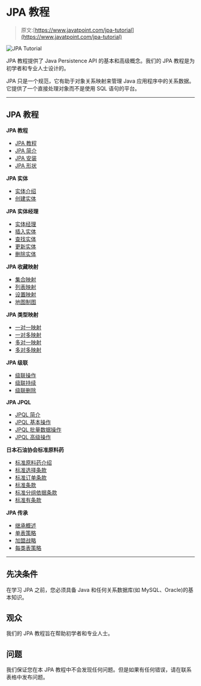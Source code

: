 # JPA 教程

> 原文:[https://www.javatpoint.com/jpa-tutorial](https://www.javatpoint.com/jpa-tutorial)

![JPA Tutorial](../Images/d3966b53bc90e5d702b7c1343a8b2bfc.png)

JPA 教程提供了 Java Persistence API 的基本和高级概念。我们的 JPA 教程是为初学者和专业人士设计的。

JPA 只是一个规范，它有助于对象关系映射来管理 Java 应用程序中的关系数据。它提供了一个直接处理对象而不是使用 SQL 语句的平台。

* * *

## JPA 教程

**JPA 教程**

*   [JPA 教程](jpa-tutorial)
*   [JPA 简介](jpa-introduction)
*   [JPA 安装](jpa-installation)
*   [JPA 形状](jpa-object-relational-mapping)

**JPA 实体**

*   [实体介绍](jpa-entity-introduction)
*   [创建实体](jpa-creating-an-entity)

**JPA 实体经理**

*   [实体经理](jpa-entity-manager)
*   [插入实体](jpa-inserting-an-entity)
*   [查找实体](jpa-finding-an-entity)
*   [更新实体](jpa-updating-an-entity)
*   [删除实体](jpa-deleting-an-entity)

**JPA 收藏映射**

*   [集合映射](jpa-collection-mapping)
*   [列表映射](jpa-list-mapping)
*   [设置映射](jpa-set-mapping)
*   [地图制图](jpa-map-mapping)

**JPA 类型映射**

*   [一对一映射](jpa-one-to-one-mapping)
*   [一对多映射](jpa-one-to-many-mapping)
*   [多对一映射](jpa-many-to-one-mapping)
*   [多对多映射](jpa-many-to-many-mapping)

**JPA 级联**

*   [级联操作](jpa-cascading-operations)
*   [级联持续](jpa-cascade-persist)
*   [级联删除](jpa-cascade-remove)

**JPA JPQL**

*   [JPQL 简介](jpa-jpql-introduction)
*   [JPQL 基本操作](jpa-jpql-basic-operations)
*   [JPQL 批量数据操作](jpa-jpql-bulk-data-operations)
*   [JPQL 高级操作](jpa-jpql-advanced-operations)

**日本石油协会标准原料药**

*   [标准原料药介绍](jpa-criteria-api-introduction)
*   [标准选择条款](jpa-criteria-select-clause)
*   [标准订单条款](jpa-criteria-order-by-clause)
*   [标准条款](jpa-criteria-where-clause)
*   [标准分组依据条款](jpa-criteria-group-by-clause)
*   [标准有条款](jpa-criteria-having-clause)

**JPA 传承**

*   [继承概述](jpa-inheritance-overview)
*   [单表策略](jpa-single-table-strategy)
*   [加盟战略](jpa-joined-strategy)
*   [每类表策略](jpa-table-per-class-strategy)

* * *

## 先决条件

在学习 JPA 之前，您必须具备 Java 和任何关系数据库(如 MySQL、Oracle)的基本知识。

## 观众

我们的 JPA 教程旨在帮助初学者和专业人士。

## 问题

我们保证您在本 JPA 教程中不会发现任何问题。但是如果有任何错误，请在联系表格中发布问题。